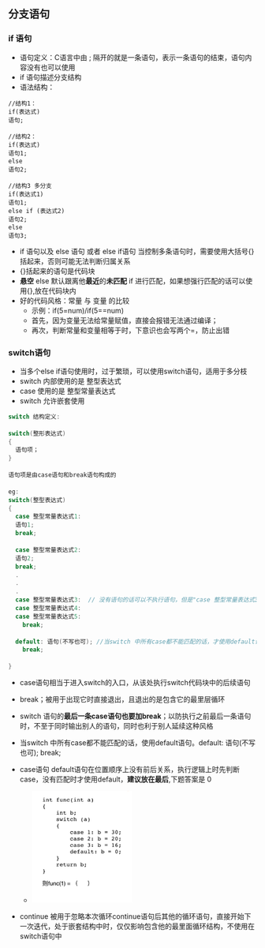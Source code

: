 ## 分支语句

### if 语句
- 语句定义：C语言中由 ; 隔开的就是一条语句，表示一条语句的结束，语句内容没有也可以使用
- if 语句描述分支结构
- 语法结构：
```
//结构1：
if(表达式)
语句;

//结构2：
if(表达式)
语句1;
else
语句2;

//结构3 多分支
if(表达式1)
语句1;
else if (表达式2)
语句2;
else
语句3;
```
- if 语句以及 else 语句 或者 else if语句 当控制多条语句时，需要使用大括号{}括起来，否则可能无法判断归属关系
- {}括起来的语句是代码块
- **悬空** else 默认跟离他**最近**的**未匹配** if 进行匹配，如果想强行匹配的话可以使用{},放在代码块内
- 好的代码风格：常量 与 变量 的比较
  - 示例：if(5=num)/if(5==num) 
  - 首先，因为变量无法给常量赋值，直接会报错无法通过编译；
  - 再次，判断常量和变量相等于时，下意识也会写两个=，防止出错

### switch语句
- 当多个else if语句使用时，过于繁琐，可以使用switch语句，适用于多分枝
- switch 内部使用的是 整型表达式
- case 使用的是 整型常量表达式
- switch 允许嵌套使用
```C
switch 结构定义:

switch(整形表达式)
{
  语句项；
}

语句项是由case语句和break语句构成的

eg:
switch(整型表达式)
{
  case 整型常量表达式1:
  语句1;
  break;

  case 整型常量表达式2:
  语句2;
  break;
  .
  .
  .
  case 整型常量表达式3:  // 没有语句的话可以不执行语句，但是"case 整型常量表达式3" 正常比较拿值，不影响后续代码的执行
  case 整型常量表达式4:
  case 整型常量表达式5:
    break;
  
  default: 语句(不写也可); //当switch 中所有case都不能匹配的话，才使用default语句
    break;

}
```
- case语句相当于进入switch的入口，从该处执行switch代码块中的后续语句
- break；被用于出现它时直接退出，且退出的是包含它的最里层循环
- switch 语句的**最后一条case语句也要加break**；以防执行之前最后一条语句时，不至于同时输出别人的语句，同时也利于别人延续这种风格
- 当switch 中所有case都不能匹配的话，使用default语句。default: 语句(不写也可); break;
- case语句 default语句在位置顺序上没有前后关系，执行逻辑上时先判断case，没有匹配时才使用default，**建议放在最后**,下题答案是 0
  - ![](./switch_default.png)

- continue 被用于忽略本次循环continue语句后其他的循环语句，直接开始下一次迭代，处于嵌套结构中时，仅仅影响包含他的最里面循环结构，不使用在switch语句中